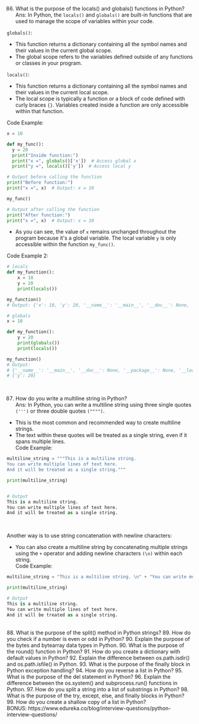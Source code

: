 
86. What is the purpose of the locals() and globals() functions in Python?<br>
Ans: In Python, the ```locals()``` and ```globals()``` are built-in functions that are used to manage the scope of variables within your code.<br>

```globals()```: 
* This function returns a dictionary containing all the symbol names and their values in the current global scope.
* The global scope refers to the variables defined outside of any functions or classes in your program.<br>

```locals()```: 
* This function returns a dictionary containing all the symbol names and their values in the current local scope.
* The local scope is typically a function or a block of code defined with curly braces ```{}```. Variables created inside a function are only accessible within that function.<br>

Code Example:
```python
x = 10

def my_func():
  y = 20
  print("Inside function:")
  print("x =", globals()['x'])  # Access global x
  print("y =", locals()['y'])  # Access local y

# Output before calling the function
print("Before function:")
print("x =", x)  # Output: x = 10

my_func()

# Output after calling the function
print("After function:")
print("x =", x)  # Output: x = 10

```
* As you can see, the value of ```x``` remains unchanged throughout the program because it's a global variable. The local variable ```y``` is only accessible within the function ```my_func()```.

Code Example 2:
```python
# locals
def my_function():
    x = 10
    y = 20
    print(locals())

my_function()
# Output: {'x': 10, 'y': 20, '__name__': '__main__', '__doc__': None, '__package__': None, '__loader__': <_frozen_importlib_external.SourceFileLoader object at 0x7f6a8c0b8640>, '__spec__': None, '__annotations__': {}, '__builtins__': <module 'builtins' (built-in)>, '__file__': 'example.py', '__cached__': None}

# globals
x = 10

def my_function():
    y = 20
    print(globals())
    print(locals())

my_function()
# Output:
# {'__name__': '__main__', '__doc__': None, '__package__': None, '__loader__': <_frozen_importlib_external.SourceFileLoader object at 0x7f6a8c0b8640>, '__spec__': None, '__annotations__': {}, '__builtins__': <module 'builtins' (built-in)>, '__file__': 'example.py', '__cached__': None, 'x': 10, 'my_function': <function my_function at 0x7f6a8c0b8d30>}
# {'y': 20}
```

<br>

87. How do you write a multiline string in Python?<br>
Ans: In Python, you can write a multiline string using three single quotes ```(''')``` or three double quotes ```("""")```.
* This is the most common and recommended way to create multiline strings.
* The text within these quotes will be treated as a single string, even if it spans multiple lines.<br>
Code Example:

```python
multiline_string = """This is a multiline string.
You can write multiple lines of text here.
And it will be treated as a single string."""

print(multiline_string)


# Output
This is a multiline string.
You can write multiple lines of text here.
And it will be treated as a single string.
```
<br>

 Another way is to use string concatenation with newline characters:
 * You can also create a multiline string by concatenating multiple strings using the ```+``` operator and adding newline characters ```(\n)``` within each string.<br>
 Code Example:

```python
multiline_string = "This is a multiline string. \n" + "You can write multiple lines of text here. \n" + "And it will be treated as a single string."

print(multiline_string)

# Output
This is a multiline string.
You can write multiple lines of text here.
And it will be treated as a single string.
```





<br>
88. What is the purpose of the split() method in Python strings?
89. How do you check if a number is even or odd in Python?
90. Explain the purpose of the bytes and bytearray data types in Python.
90. What is the purpose of the round() function in Python?
91. How do you create a dictionary with default values in Python?
92. Explain the difference between os.path.isdir() and os.path.isfile() in Python.
93. What is the purpose of the finally block in Python exception handling?
94. How do you reverse a list in Python?
95. What is the purpose of the del statement in Python?
96. Explain the difference between the os.system() and subprocess.run() functions in Python.
97. How do you split a string into a list of substrings in Python?
98. What is the purpose of the try, except, else, and finally blocks in Python?
99. How do you create a shallow copy of a list in Python?<br>
BONUS: https://www.edureka.co/blog/interview-questions/python-interview-questions/
